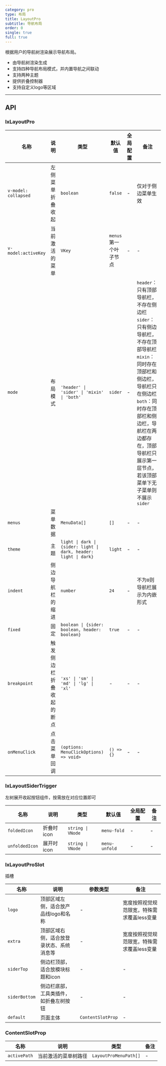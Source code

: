 ```yaml
---
category: pro
type: 布局
title: LayoutPro
subtitle: 导航布局
order: 0
single: true
full: true
---
```


根据用户的导航树渲染展示导航布局。

- 由导航树渲染生成
- 支持四种导航布局模式，并内置导航之间联动
- 支持两种主题
- 提供折叠控制器
- 支持自定义logo等区域

---

## API

### IxLayoutPro

| 名称 | 说明 | 类型  | 默认值 | 全局配置 | 备注 |
| --- | --- | --- | --- | --- | --- |
| `v-model: collapsed` | 左侧菜单折叠收起         | `boolean`                                                    | `false`               | -        | 仅对于侧边菜单生效                                           |
| `v-model:activeKey`  | 当前激活的菜单           | `VKey`                                                       | `menus`第一个叶子节点 | -        | -                                                            |
| `mode`               | 布局模式                 | `'header' \| 'sider' \| 'mixin' \| 'both'`                   | `sider`               | -        | `header`：只有顶部导航栏，不存在侧边栏<br />`sider`：只有侧边导航栏，不存在顶部导航栏<br />`mixin`：同时存在顶部栏和侧边栏，导航栏只在侧边栏<br />`both`：同时存在顶部栏和侧边栏，导航栏在两边都存在，顶部导航栏只展示第一层节点，若该顶部菜单下无子菜单则不展示`sider` |
| `menus`              | 菜单数据                 | `MenuData[]`                                                 | `[]`                  | -        | -                                                            |
| `theme`              | 主题                     | `light \| dark \| {sider: light \| dark, header: light \| dark}` | `light`               | -        | -                                                            |
| `indent`             | 侧边导航栏的缩进         | `number`                                                     | `24`                  | -        | 不为`0`则导航栏展示为内嵌形式                                |
| `fixed`              | 固定                     | `boolean \| {sider: boolean, header: boolean}`               | `true`                | -        | -                                                            |
| `breakpoint`         | 触发侧边栏折叠收起的断点 | `'xs' \| 'sm' \| 'md' \| 'lg' \| 'xl'`                       | -                     | -        | -                                                            |
| `onMenuClick`        | 点击菜单回调             | `(options: MenuClickOptions) => void>`                       | `() => {}`            | -        | -                                                            |

### IxLayoutSiderTrigger

左树展开收起按钮组件，按需放在对应位置即可

| 名称 | 说明 | 类型  | 默认值 | 全局配置 | 备注 |
| --- | --- | --- | --- | --- | --- |
| `foldedIcon` | 折叠时icon | `string \| VNode` | `menu-fold` | - |   -  |
| `unfoldedIcon` | 展开时icon | `string \| VNode` | `menu-unfold` | - |   -  |

### IxLayoutProSlot

插槽

| 名称 | 说明 | 参数类型 | 备注 |
| --- | --- | --- | --- |
| `logo`    | 顶部区域左侧，适合放产品线logo和名称     | -                 | 宽度按照视觉规范限宽，特殊需求覆盖less变量        |
| `extra`     | 顶部区域右侧，适合放登录状态、系统消息等 | -                 | 宽度按照视觉规范限宽，特殊需求覆盖less变量       |
| `siderTop`      | 侧边栏顶部，适合放模块标题和icon         | -          | -                                           |
| `siderBottom`   | 侧边栏底部，工具类插件，如折叠左树按钮   | -           | -                       |
| `default`       | 页面主体                      | `ContentSlotProp` | -     |

### ContentSlotProp

| 名称 | 说明 | 类型 | 备注 |
| --- | --- | --- | --- |
| `activePath` | 当前激活的菜单树路径 | `LayoutProMenuPath[]` | -    |
